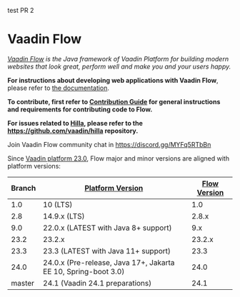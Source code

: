 test PR 2

Vaadin Flow
======
*[Vaadin Flow](https://vaadin.com/flow) is the Java framework of Vaadin Platform for building modern websites that look great, perform well and make you and your users happy.*

**For instructions about developing web applications with Vaadin Flow**, please refer to [the documentation](https://vaadin.com/docs/latest/flow/overview).

**To contribute, first refer to [Contribution Guide](/CONTRIBUTING.md) for general instructions and requirements for contributing code to Flow.**

**For issues related to [Hilla](https://hilla.dev/), please refer to the https://github.com/vaadin/hilla repository.**

Join Vaadin Flow community chat in https://discord.gg/MYFq5RTbBn

Since [Vaadin platform 23.0](https://github.com/vaadin/platform), Flow major and minor versions are aligned with platform versions:

| Branch | [Platform Version](https://github.com/vaadin/platform/releases) | [Flow Version](https://github.com/vaadin/flow/releases) |
|--------|-----------------------------------------------------------------|---------------------------------------------------------|
| 1.0    | 10 (LTS)                                                        | 1.0                                                     |
| 2.8    | 14.9.x (LTS)                                                    | 2.8.x                                                   |
| 9.0    | 22.0.x (LATEST with Java 8+ support)                            | 9.x                                                     |
| 23.2   | 23.2.x                                                          | 23.2.x                                                  |
| 23.3   | 23.3 (LATEST with Java 11+ support)                             | 23.3                                                    |
| 24.0   | 24.0.x (Pre-release, Java 17+, Jakarta EE 10, Spring-boot 3.0)  | 24.0                                                    |
| master | 24.1 (Vaadin 24.1 preparations)                                 | 24.1                                                    |
